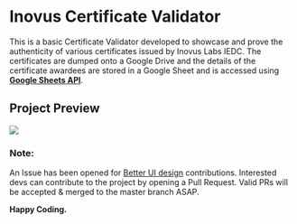 # Inovus Certificate Validator
This is a basic Certificate Validator developed to showcase and prove the authenticity of various certificates issued by Inovus Labs IEDC. 
The certificates are dumped onto a Google Drive and the details of the certificate awardees are stored in a Google Sheet and is accessed using [**Google Sheets API**](https://developers.google.com/sheets/api).

## Project Preview

![](https://user-images.githubusercontent.com/44474792/123723908-0337e700-d8a9-11eb-899f-3a08af7f9d8a.png)

### Note:
An Issue has been opened for [Better UI design](https://github.com/decoded-cipher/certificate-validator/issues/2#issue-932127457) contributions. 
Interested devs can contribute to the project by opening a Pull Request. Valid PRs will be accepted & merged to the master branch ASAP.

**Happy Coding.**

